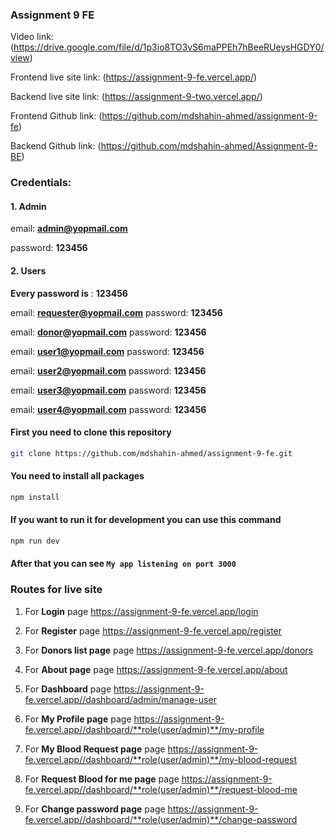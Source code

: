 ### Assignment 9 FE

Video link: (https://drive.google.com/file/d/1p3io8TO3vS6maPPEh7hBeeRUeysHGDY0/view)

Frontend live site link: (https://assignment-9-fe.vercel.app/)

Backend live site link: (https://assignment-9-two.vercel.app/)

Frontend Github link: (https://github.com/mdshahin-ahmed/assignment-9-fe)

Backend Github link: (https://github.com/mdshahin-ahmed/Assignment-9-BE)

### Credentials:

#### 1. Admin

email: **admin@yopmail.com**

password: **123456**

#### 2. Users

**Every password is** : **123456**

email: **requester@yopmail.com**
password: **123456**

email: **donor@yopmail.com**
password: **123456**

email: **user1@yopmail.com**
password: **123456**

email: **user2@yopmail.com**
password: **123456**

email: **user3@yopmail.com**
password: **123456**

email: **user4@yopmail.com**
password: **123456**

#### First you need to clone this repository

```bash
git clone https://github.com/mdshahin-ahmed/assignment-9-fe.git
```

#### You need to install all packages

```bash
npm install
```

#### If you want to run it for development you can use this command

```bash
npm run dev
```

#### After that you can see `My app listening on port 3000`

### Routes for live site

1. For **Login** page https://assignment-9-fe.vercel.app/login

2. For **Register** page https://assignment-9-fe.vercel.app/register

3. For **Donors list page** page https://assignment-9-fe.vercel.app/donors

4. For **About page** page https://assignment-9-fe.vercel.app/about

5. For **Dashboard** page https://assignment-9-fe.vercel.app//dashboard/admin/manage-user

6. For **My Profile page** page https://assignment-9-fe.vercel.app//dashboard/**role(user/admin)**/my-profile

7. For **My Blood Request page** page https://assignment-9-fe.vercel.app//dashboard/**role(user/admin)**/my-blood-request

8. For **Request Blood for me page** page https://assignment-9-fe.vercel.app//dashboard/**role(user/admin)**/request-blood-me

9. For **Change password page** page https://assignment-9-fe.vercel.app//dashboard/**role(user/admin)**/change-password
